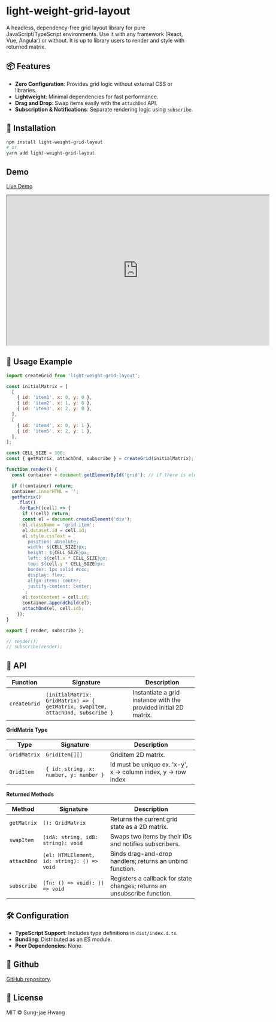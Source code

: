# light-weight-grid-layout

A headless, dependency-free grid layout library for pure JavaScript/TypeScript environments. Use it with any framework (React, Vue, Angular) or without.
It is up to library users to render and style with returned matrix.

## 📦 Features

- **Zero Configuration**: Provides grid logic without external CSS or libraries.
- **Lightweight**: Minimal dependencies for fast performance.
- **Drag and Drop**: Swap items easily with the `attachDnd` API.
- **Subscription & Notifications**: Separate rendering logic using `subscribe`.

## 🚀 Installation

```bash
npm install light-weight-grid-layout
# or
yarn add light-weight-grid-layout
```

## Demo

[Live Demo](https://cheery-fenglisu-d78c7a.netlify.app)

<iframe src="https://cheery-fenglisu-d78c7a.netlify.app" width="700" height="400"></iframe>

## 🔧 Usage Example

```js
import createGrid from 'light-weight-grid-layout';

const initialMatrix = [
  [
    { id: 'item1', x: 0, y: 0 },
    { id: 'item2', x: 1, y: 0 },
    { id: 'item3', x: 2, y: 0 },
  ],
  [
    { id: 'item4', x: 0, y: 1 },
    { id: 'item5', x: 2, y: 1 },
  ],
];

const CELL_SIZE = 100;
const { getMatrix, attachDnd, subscribe } = createGrid(initialMatrix);

function render() {
  const container = document.getElementById('grid'); // if there is element with id='grid'

  if (!container) return;
  container.innerHTML = '';
  getMatrix()
    .flat()
    .forEach((cell) => {
      if (!cell) return;
      const el = document.createElement('div');
      el.className = 'grid-item';
      el.dataset.id = cell.id;
      el.style.cssText = `
        position: absolute;
        width: ${CELL_SIZE}px;
        height: ${CELL_SIZE}px;
        left: ${cell.x * CELL_SIZE}px;
        top: ${cell.y * CELL_SIZE}px;
        border: 1px solid #ccc;
        display: flex;
        align-items: center;
        justify-content: center;
      `;
      el.textContent = cell.id;
      container.appendChild(el);
      attachDnd(el, cell.id);
    });
}

export { render, subscribe };

// render();
// subscribe(render);
```

## 📝 API

| Function     | Signature                                                                      | Description                                                      |
| ------------ | ------------------------------------------------------------------------------ | ---------------------------------------------------------------- |
| `createGrid` | `(initialMatrix: GridMatrix) => { getMatrix, swapItem, attachDnd, subscribe }` | Instantiate a grid instance with the provided initial 2D matrix. |

**GridMatrix Type**

| Type         | Signature                              | Description                                                    |
| ------------ | -------------------------------------- | -------------------------------------------------------------- |
| `GridMatrix` | `GridItem[][]`                         | GridItem 2D matrix.                                            |
| `GridItem`   | `{ id: string, x: number, y: number }` | Id must be unique ex. 'x-y', x -> column index, y -> row index |

**Returned Methods**

| Method      | Signature                                   | Description                                                              |
| ----------- | ------------------------------------------- | ------------------------------------------------------------------------ |
| `getMatrix` | `(): GridMatrix`                            | Returns the current grid state as a 2D matrix.                           |
| `swapItem`  | `(idA: string, idB: string): void`          | Swaps two items by their IDs and notifies subscribers.                   |
| `attachDnd` | `(el: HTMLElement, id: string): () => void` | Binds drag-and-drop handlers; returns an unbind function.                |
| `subscribe` | `(fn: () => void): () => void`              | Registers a callback for state changes; returns an unsubscribe function. |

## 🛠️ Configuration

- **TypeScript Support**: Includes type definitions in `dist/index.d.ts`.
- **Bundling**: Distributed as an ES module.
- **Peer Dependencies**: None.

## 📖 Github

[GitHub repository](https://github.com/liketiger/lightweight-grid-layout).

## 📄 License

MIT © Sung-jae Hwang

